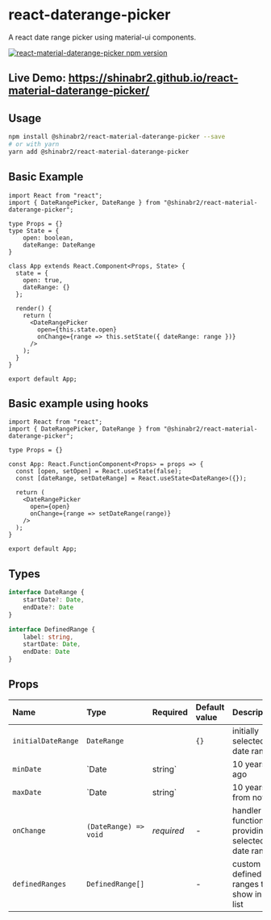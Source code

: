 # react-daterange-picker 
A react date range picker using material-ui components.

<a href='https://www.npmjs.com/package/@shinabr2/react-material-daterange-picker'>
    <img src='https://img.shields.io/npm/v/@shinabr2/react-material-daterange-picker?logo=v1.0.0' alt='react-material-daterange-picker npm version'>
</a>

## Live Demo: https://shinabr2.github.io/react-material-daterange-picker/




## Usage

```bash
npm install @shinabr2/react-material-daterange-picker --save
# or with yarn
yarn add @shinabr2/react-material-daterange-picker
```

## Basic Example
```tsx
import React from "react";
import { DateRangePicker, DateRange } from "@shinabr2/react-material-daterange-picker";

type Props = {}
type State = {
    open: boolean,
    dateRange: DateRange
}

class App extends React.Component<Props, State> {
  state = {
    open: true,
    dateRange: {}
  };
  
  render() {
    return (
      <DateRangePicker
        open={this.state.open}
        onChange={range => this.setState({ dateRange: range })}
      />
    );
  }
}

export default App;
```

## Basic example using hooks
```tsx
import React from "react";
import { DateRangePicker, DateRange } from "@shinabr2/react-material-daterange-picker";

type Props = {}

const App: React.FunctionComponent<Props> = props => {
  const [open, setOpen] = React.useState(false);
  const [dateRange, setDateRange] = React.useState<DateRange>({});

  return (
    <DateRangePicker
      open={open}
      onChange={range => setDateRange(range)}
    />
  );
}

export default App;
```

## Types 
```ts
interface DateRange {
    startDate?: Date,
    endDate?: Date
}

interface DefinedRange {
    label: string,
    startDate: Date,
    endDate: Date
}
```

## Props

Name | Type | Required | Default value | Description
:--- | :--- | :--- | :--- | :---
`initialDateRange` | `DateRange` | | `{}` | initially selected date range
`minDate` | `Date | string` | | 10 years ago | min date allowed in range
`maxDate` | `Date | string` | | 10 years from now | max date allowed in range
`onChange` | `(DateRange) => void` | _required_ | - | handler function for providing selected date range
`definedRanges` | `DefinedRange[]` | | - | custom defined ranges to show in the list
